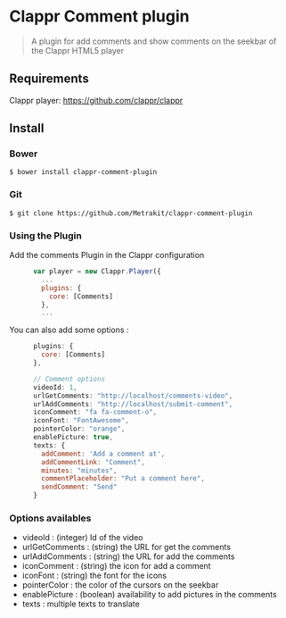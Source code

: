 Clappr Comment plugin
==================

> A plugin for add comments and show comments on the seekbar of the Clappr HTML5 player

## Requirements

Clappr player: https://github.com/clappr/clappr

## Install

### Bower

```
$ bower install clappr-comment-plugin
```

### Git

```
$ git clone https://github.com/Metrakit/clappr-comment-plugin
```

### Using the Plugin

Add the comments Plugin in the Clappr configuration
```javascript
      var player = new Clappr.Player({
        ...
        plugins: {
          core: [Comments]
        },
        ...
```

You can also add some options :
```javascript
      plugins: {
        core: [Comments]
      },

      // Comment options
      videoId: 1,
      urlGetComments: "http://localhost/comments-video",
      urlAddComments: "http://localhost/submit-comment",
      iconComment: "fa fa-comment-o",
      iconFont: "FontAwesome",
      pointerColor: "orange",
      enablePicture: true,
      texts: {
        addComment: 'Add a comment at',
        addCommentLink: "Comment",
        minutes: "minutes",
        commentPlaceholder: "Put a comment here",
        sendComment: "Send"
      }
```

### Options availables

- videoId : (integer) Id of the video
- urlGetComments : (string) the URL for get the comments
- urlAddComments : (string) the URL for add the comments
- iconComment : (string) the icon for add a comment
- iconFont : (string) the font for the icons
- pointerColor : the color of the cursors on the seekbar
- enablePicture : (boolean) availability to add pictures in the comments
- texts : multiple texts to translate


